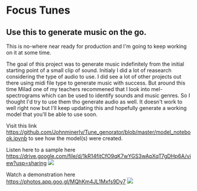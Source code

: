 # Focus Tunes

## Use this to generate music on the go.

This is no-where near ready for production and I'm going to keep working on it at some time.


The goal of this project was to generate music indefinitely from the initial starting
point of a small clip of sound. Initialy I did a lot of reasearch considering the
type of audio to use. I did see a lot of other projects out there using midi file
type to generate music with success. But around this time Milad one of my teachers
recommened that I look into mel-spectrograms which can be used to identify sounds
and music genres. So I thought I'd try to use them tho generate audio as well. It doesn't
work to well right now but I'll keep updating this and hopefully generate a working model
that you'll be able to use soon.

Visit this link https://github.com/JohnminerIv/Tune_genorator/blob/master/model_notebook.ipynb
to see how the model(s) were created.

Listen here to a sample here  https://drive.google.com/file/d/1kR14fitCfO9qK7wYGS3wApXqT7gDHp6A/view?usp=sharing
![](https://drive.google.com/file/d/1kR14fitCfO9qK7wYGS3wApXqT7gDHp6A/view?usp=sharing)

Watch a demonstration here https://photos.app.goo.gl/MQhKm4JL1Mxfs9Dy7
![](https://photos.app.goo.gl/MQhKm4JL1Mxfs9Dy7)
